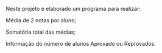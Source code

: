 Neste projeto é elaborado um programa para realizar:

 Média de 2 notas por aluno; 

Somatória total das médias;

Informação do número de alunos Aprovado ou Reprovados. 